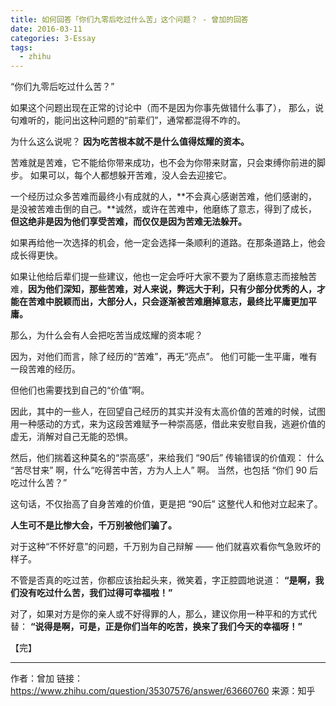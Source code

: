 ```yaml
---
title: 如何回答「你们九零后吃过什么苦」这个问题？ - 曾加的回答
date: 2016-03-11
categories: 3-Essay
tags:
  - zhihu
---
```


“你们九零后吃过什么苦？” 

如果这个问题出现在正常的讨论中（而不是因为你事先做错什么事了），
那么，说句难听的，能问出这种问题的“前辈们”，通常都混得不咋的。

为什么这么说呢？ **因为吃苦根本就不是什么值得炫耀的资本。**

苦难就是苦难，它不能给你带来成功，也不会为你带来财富，只会束缚你前进的脚步。
如果可以，每个人都想躲开苦难，没人会去迎接它。

一个经历过众多苦难而最终小有成就的人，**不会真心感谢苦难，他们感谢的，是没被苦难击倒的自己。**诚然，或许在苦难中，他磨练了意志，得到了成长，**但这绝非是因为他们享受苦难，而仅仅是因为苦难无法躲开。**

如果再给他一次选择的机会，他一定会选择一条顺利的道路。在那条道路上，他会成长得更快。

如果让他给后辈们提一些建议，他也一定会呼吁大家不要为了磨练意志而接触苦难，**因为他们深知，那些苦难，对人来说，弊远大于利，只有少部分优秀的人，才能在苦难中脱颖而出，大部分人，只会逐渐被苦难磨掉意志，最终比平庸更加平庸。**

那么，为什么会有人会把吃苦当成炫耀的资本呢？

因为，对他们而言，除了经历的“苦难”，再无“亮点”。
他们可能一生平庸，唯有一段苦难的经历。

但他们也需要找到自己的“价值”啊。

因此，其中的一些人，在回望自己经历的其实并没有太高价值的苦难的时候，试图用一种感动的方式，来为这段苦难赋予一种崇高感，借此来安慰自我，逃避价值的虚无，消解对自己无能的恐惧。

然后，他们揣着这种莫名的“崇高感”，来给我们 “90后” 传输错误的价值观：
什么 “苦尽甘来” 啊，什么“吃得苦中苦，方为人上人” 啊。
当然，也包括 “你们 90 后吃过什么苦？”

这句话，不仅抬高了自身苦难的价值，更是把 “90后” 这整代人和他对立起来了。

**人生可不是比惨大会，千万别被他们骗了。**

对于这种“不怀好意”的问题，千万别为自己辩解 —— 他们就喜欢看你气急败坏的样子。

不管是否真的吃过苦，你都应该抬起头来，微笑着，字正腔圆地说道：
**“是啊，我们没有吃过什么苦，我们过得可幸福啦！”**

对了，如果对方是你的亲人或不好得罪的人，那么，建议你用一种平和的方式代替：
**“说得是啊，可是，正是你们当年的吃苦，换来了我们今天的幸福呀！”**

【完】

---------

作者：曾加
链接：https://www.zhihu.com/question/35307576/answer/63660760
来源：知乎
